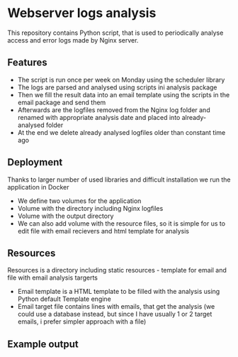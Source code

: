 # Webserver logs analysis
This repository contains Python script, that is used to periodically analyse access and error logs made by Nginx server.

## Features
- The script is run once per week on Monday using the scheduler library
- The logs are parsed and analysed using scripts ini analysis package
- Then we fill the result data into an email template using the scripts in the email package and send them
- Afterwards are the logfiles removed from the Nginx log folder and renamed with appropriate analysis date and placed into already-analysed folder
- At the end we delete already analysed logfiles older than constant time ago

## Deployment
Thanks to larger number of used libraries and difficult installation we run the application in Docker

- We define two volumes for the application
- Volume with the directory including Nginx logfiles 
- Volume with the output directory
- We can also add volume with the resource files, so it is simple for us to edit file with email recievers and html template for analysis

## Resources 
Resources is a directory including static resources - template for email and file with email analysis targerts

- Email template is a HTML template to be filled with the analysis using Python default Template engine
- Email target file contains lines with emails, that get the analysis (we could use a database instead, but since I have usually 1 or 2 target emails, i prefer simpler approach with a file)

## Example output

